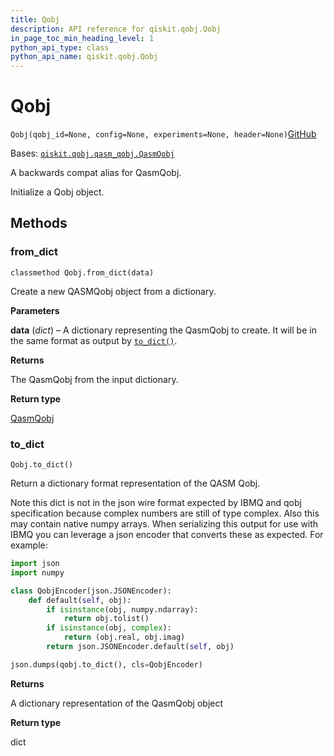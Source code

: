 ```yaml
---
title: Qobj
description: API reference for qiskit.qobj.Qobj
in_page_toc_min_heading_level: 1
python_api_type: class
python_api_name: qiskit.qobj.Qobj
---
```


# Qobj

<span id="qiskit.qobj.Qobj" />

`Qobj(qobj_id=None, config=None, experiments=None, header=None)`[GitHub](https://github.com/qiskit/qiskit/tree/stable/0.40/qiskit/qobj.py "view source code")

Bases: [`qiskit.qobj.qasm_qobj.QasmQobj`](qiskit.qobj.QasmQobj "qiskit.qobj.qasm_qobj.QasmQobj")

A backwards compat alias for QasmQobj.

Initialize a Qobj object.

## Methods

### from\_dict

<span id="qiskit.qobj.Qobj.from_dict" />

`classmethod Qobj.from_dict(data)`

Create a new QASMQobj object from a dictionary.

**Parameters**

**data** (*dict*) – A dictionary representing the QasmQobj to create. It will be in the same format as output by [`to_dict()`](qiskit.qobj.Qobj#to_dict "qiskit.qobj.Qobj.to_dict").

**Returns**

The QasmQobj from the input dictionary.

**Return type**

[QasmQobj](qiskit.qobj.QasmQobj "qiskit.qobj.QasmQobj")

### to\_dict

<span id="qiskit.qobj.Qobj.to_dict" />

`Qobj.to_dict()`

Return a dictionary format representation of the QASM Qobj.

Note this dict is not in the json wire format expected by IBMQ and qobj specification because complex numbers are still of type complex. Also this may contain native numpy arrays. When serializing this output for use with IBMQ you can leverage a json encoder that converts these as expected. For example:

```python
import json
import numpy

class QobjEncoder(json.JSONEncoder):
    def default(self, obj):
        if isinstance(obj, numpy.ndarray):
            return obj.tolist()
        if isinstance(obj, complex):
            return (obj.real, obj.imag)
        return json.JSONEncoder.default(self, obj)

json.dumps(qobj.to_dict(), cls=QobjEncoder)
```

**Returns**

A dictionary representation of the QasmQobj object

**Return type**

dict

